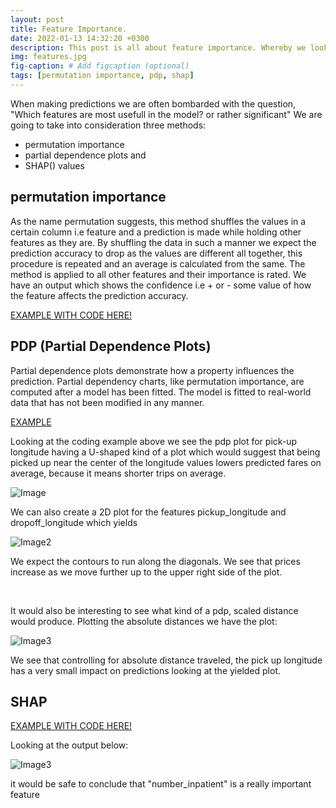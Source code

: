 ```yaml
---
layout: post
title: Feature Importance.
date: 2022-01-13 14:32:20 +0300
description: This post is all about feature importance. Whereby we look at the ways one can identify if a feature is worth having in the model or rather if it has a significant influence in the prediction. The methods are model-agnostic
img: features.jpg 
fig-caption: # Add figcaption (optional)
tags: [permutation importance, pdp, shap]
---
```


When making predictions we are often bombarded with the question, "Which features are most usefull in the model? or rather significant"
We are going to take into consideration three methods:

- permutation importance
- partial dependence plots
and
- SHAP() values

## permutation importance

As the name permutation suggests, this method shuffles the values in a certain column i.e feature
and a prediction is made while holding other features as they are. By shuffling the data in such a manner
we expect the prediction accuracy to drop as the values are different all together, this procedure is
repeated and an average is calculated from the same. The method is applied to all other features and 
their importance is rated. We have an output which shows the confidence i.e + or - some value of how the feature 
affects the prediction accuracy.

[EXAMPLE WITH CODE HERE!](https://sirwilliam254.github.io/Feature-Importance/feat.html)

## PDP (Partial Dependence Plots)

Partial dependence plots demonstrate how a property influences the prediction. Partial dependency charts, 
like permutation importance, are computed after a model has been fitted. The model is fitted to real-world 
data that has not been modified in any manner.

[EXAMPLE](https://sirwilliam254.github.io/Feature-Importance/pdp.html)

Looking at the coding example above we see the pdp plot for pick-up longitude having a U-shaped kind of
a plot which would suggest that being picked up near the center of the longitude values lowers predicted 
fares on average, because it means shorter trips on average.

![Image]({{site.baseurl}}/assets/img/pdp1.PNG)

We can also create a 2D plot for the features pickup_longitude and dropoff_longitude which yields

![Image2]({{site.baseurl}}/assets/img/pdp2.PNG)

We expect the contours to run along the diagonals. We see that prices increase 
as we move further up to the upper right side of the plot.

<br/>

It would also be interesting to see what kind of a pdp, scaled distance would produce.
Plotting the absolute distances we have the plot:

![Image3]({{site.baseurl}}/assets/img/pdp3.PNG)

We see that controlling for absolute distance traveled, the pick up longitude
has a very small impact on predictions looking at the yielded plot.

## SHAP

[EXAMPLE WITH CODE HERE!](https://sirwilliam254.github.io/Feature-Importance/shap.html)

Looking at the output below:

![Image3]({{site.baseurl}}/assets/img/one.PNG)

it would be safe to conclude that "number_inpatient" is a really important feature
